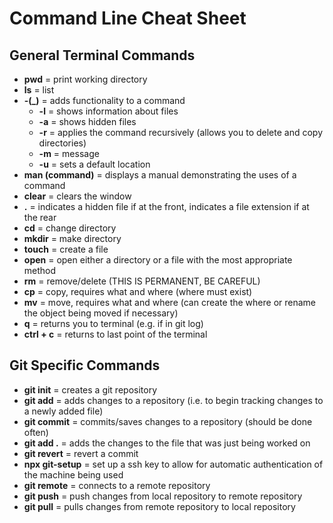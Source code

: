 
# Command Line Cheat Sheet

## General Terminal Commands

- **pwd** = print working directory
- **ls** = list 
- **-(_)** = adds functionality to a command
	- **-l** = shows information about files
	- **-a** = shows hidden files 
	- **-r** = applies the command recursively (allows you to delete and copy directories)
	- **-m** = message 
	- **-u** = sets a default location 
- **man (command)** = displays a manual demonstrating the uses of a command
- **clear** = clears the window
- **.** = indicates a hidden file if at the front, indicates a file extension if at the rear
- **cd** = change directory
- **mkdir** = make directory 
- **touch** = create a file
- **open** = open either a directory or a file with the most appropriate method
- **rm** = remove/delete (THIS IS PERMANENT, BE CAREFUL)
- **cp** = copy, requires what and where (where must exist)
- **mv** = move, requires what and where (can create the where or rename the object being moved if necessary)
- **q** = returns you to terminal (e.g. if in git log)
- **ctrl + c** = returns to last point of the terminal

## Git Specific Commands

- **git init** = creates a git repository
- **git add** = adds changes to a repository (i.e. to begin tracking changes to a newly added file)
- **git commit** = commits/saves changes to a repository (should be done often)
- **git add .** = adds the changes to the file that was just being worked on
- **git revert** = revert a commit 
- **npx git-setup** = set up a ssh key to allow for automatic authentication of the machine being used 
- **git remote** = connects to a remote repository
- **git push** = push changes from local repository to remote repository
- **git pull** = pulls changes from remote repository to local repository 

